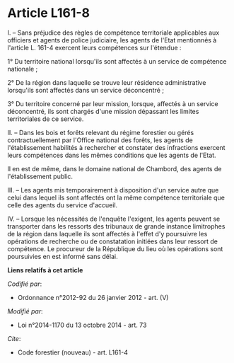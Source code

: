 # Article L161-8

I. – Sans préjudice des règles de compétence territoriale applicables aux officiers et agents de police judiciaire, les
agents de l'Etat mentionnés à l'article L. 161-4 exercent leurs compétences sur l'étendue :

1° Du territoire national lorsqu'ils sont affectés à un service de compétence nationale ;

2° De la région dans laquelle se trouve leur résidence administrative lorsqu'ils sont affectés dans un service déconcentré ;

3° Du territoire concerné par leur mission, lorsque, affectés à un service déconcentré, ils sont chargés d'une mission
dépassant les limites territoriales de ce service.

II. – Dans les bois et forêts relevant du régime forestier ou gérés contractuellement par l'Office national des forêts, les
agents de l'établissement habilités à rechercher et constater des infractions exercent leurs compétences dans les mêmes
conditions que les agents de l'Etat.

Il en est de même, dans le domaine national de Chambord, des agents de l'établissement public.

III. – Les agents mis temporairement à disposition d'un service autre que celui dans lequel ils sont affectés ont la même
compétence territoriale que celle des agents du service d'accueil.

IV. – Lorsque les nécessités de l'enquête l'exigent, les agents peuvent se transporter dans les ressorts des tribunaux de
grande instance limitrophes de la région dans laquelle ils sont affectés à l'effet d'y poursuivre les opérations de recherche
ou de constatation initiées dans leur ressort de compétence. Le procureur de la République du lieu où les opérations sont
poursuivies en est informé sans délai.

**Liens relatifs à cet article**

_Codifié par_:

  - Ordonnance n°2012-92 du 26 janvier 2012 - art. (V)

_Modifié par_:

  - Loi n°2014-1170 du 13 octobre 2014 - art. 73

_Cite_:

  - Code forestier (nouveau) - art. L161-4
